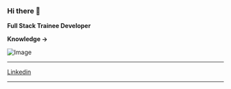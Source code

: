 ### Hi there 👋

**Full Stack Trainee Developer**

**Knowledge ->**<br/>


![Image](/component-library/images/file:///C:/Users/nmauber/Desktop/devicon-master/devicon-master/icons/react/react-original.svg)
<i class="devicon-react-original colored"></i>
_______
[Linkedin](https://www.linkedin.com/in/nicol%C3%A1s-mauber-a996121b9/)
_______
